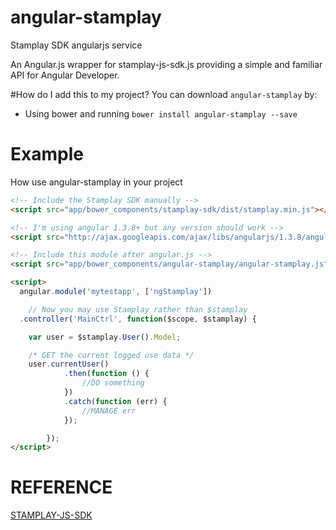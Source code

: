 # angular-stamplay
Stamplay SDK angularjs service

An Angular.js wrapper for stamplay-js-sdk.js providing a simple and familiar API for Angular Developer.

#How do I add this to my project?
You can download `angular-stamplay` by:

* Using bower and running `bower install angular-stamplay --save`

# Example
How use angular-stamplay in your project

````html
<!-- Include the Stamplay SDK manually -->
<script src="app/bower_components/stamplay-sdk/dist/stamplay.min.js"></script>

<!-- I'm using angular 1.3.8+ but any version should work -->
<script src="http://ajax.googleapis.com/ajax/libs/angularjs/1.3.8/angular.js"></script>

<!-- Include this module after angular.js -->
<script src="app/bower_components/angular-stamplay/angular-stamplay.js"></script>

<script>
  angular.module('mytestapp', ['ngStamplay'])

 	// Now you may use Stamplay rather than $stamplay
  .controller('MainCtrl', function($scope, $stamplay) {

  	var user = $stamplay.User().Model;

    /* GET the current logged use data */
    user.currentUser()
			.then(function () {
				//DO something
			})
			.catch(function (err) {
				//MANAGE err
			});

		});
</script>
````
# REFERENCE
[STAMPLAY-JS-SDK](https://github.com/Stamplay/stamplay-js-sdk)

